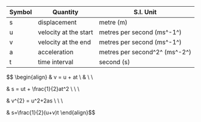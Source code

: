
| Symbol | Quantity              | S.I. Unit                     |
| ------ | --------------------- | ----------------------------- |
| s      | displacement          | metre (m)                     |
| u      | velocity at the start | metres per second (ms^-1^)    |
| v      | velocity at the end   | metres per second (ms^-1^)    |
| a      | acceleration          | metres per second^2^ (ms^-2^) |
| t      | time interval         | second (s)                    |
$$
\begin{align}
 & v = u + at \\
  & \\ \\

 & s = ut + \frac{1}{2}at^2 \\
 \\ \\

 & v^{2} = u^2+2as \\ \\
 \\

 & s=\frac{1}{2}(u+v)t
\end{align}$$